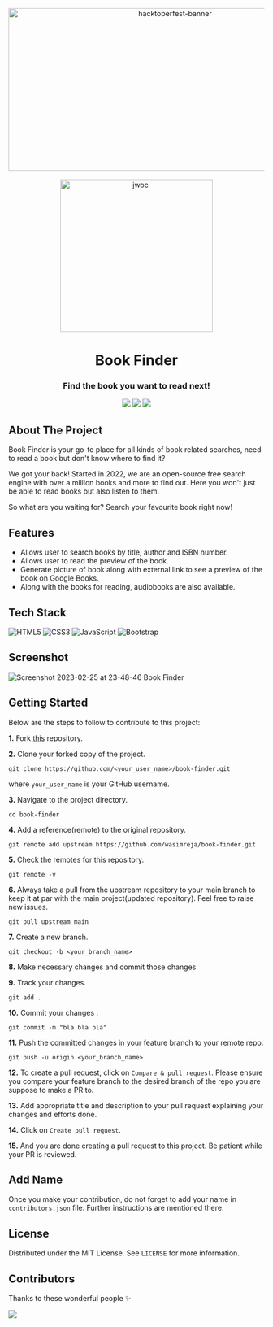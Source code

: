 <p align="center">
<img src="https://tipseason.com/assets/images/hacktoberfest-banner.jpg" alt="hacktoberfest-banner" width="640" height="320" />
<br><br>
<img src="https://d33wubrfki0l68.cloudfront.net/710cb0d537d2e7fa6246445c0977ecc994f05f5a/6a3b4/assets/img/jwoc_logo.svg" alt="jwoc" width="300" />
</p>
<h1 align="center">Book Finder</h1>
<h3 align="center">Find the book you want to read next!</h3>
<div align="center">
<img src="https://forthebadge.com/images/badges/built-with-love.svg" />
<img src="https://forthebadge.com/images/badges/powered-by-coffee.svg" />
<img src="https://forthebadge.com/images/badges/open-source.svg" />
</div>

## About The Project

Book Finder is your go-to place for all kinds of book related searches, need to read a book but don't know where to find it?

We got your back! Started in 2022, we are an open-source free search engine with over a million books and more to find out.
Here you won't just be able to read books but also listen to them.

So what are you waiting for? Search your favourite book right now!

## Features

- Allows user to search books by title, author and ISBN number.
- Allows user to read the preview of the book.
- Generate picture of book along with external link to see a preview of the book on Google Books.
- Along with the books for reading, audiobooks are also available.

## Tech Stack

![HTML5](https://img.shields.io/badge/HTML5-E34F26?style=for-the-badge&logo=html5&logoColor=white) 
![CSS3](https://img.shields.io/badge/CSS3-1572B6?style=for-the-badge&logo=css3&logoColor=white)
![JavaScript](https://img.shields.io/badge/JavaScript-323330?style=for-the-badge&logo=javascript&logoColor=F7DF1E)
![Bootstrap](https://img.shields.io/badge/Bootstrap-563D7C?style=for-the-badge&logo=bootstrap&logoColor=white)

## Screenshot

![Screenshot 2023-02-25 at 23-48-46 Book Finder](https://user-images.githubusercontent.com/77227201/221373286-b131510b-0bad-496c-bef7-e335bf85ac9c.png)

## Getting Started

Below are the steps to follow to contribute to this project:

**1.** Fork [this](https://github.com/wasimreja/book-finder) repository.

**2.** Clone your forked copy of the project.

```
git clone https://github.com/<your_user_name>/book-finder.git
```

where `your_user_name` is your GitHub username.

**3.** Navigate to the project directory.

```
cd book-finder
```

**4.** Add a reference(remote) to the original repository.

```
git remote add upstream https://github.com/wasimreja/book-finder.git
```

**5.** Check the remotes for this repository.

```
git remote -v
```

**6.** Always take a pull from the upstream repository to your main branch to keep it at par with the main project(updated repository). Feel free to raise new issues.

```
git pull upstream main
```

**7.** Create a new branch.

```
git checkout -b <your_branch_name>
```

**8.** Make necessary changes and commit those changes

**9.** Track your changes.

```
git add .
```

**10.** Commit your changes .

```
git commit -m "bla bla bla"
```

**11.** Push the committed changes in your feature branch to your remote repo.

```
git push -u origin <your_branch_name>
```

**12.** To create a pull request, click on `Compare & pull request`. Please ensure you compare your feature branch to the desired branch of the repo you are suppose to make a PR to.

**13.** Add appropriate title and description to your pull request explaining your changes and efforts done.

**14.** Click on `Create pull request`.

**15.** And you are done creating a pull request to this project. Be patient while your PR is reviewed.

## Add Name

Once you make your contribution, do not forget to add your name in `contributors.json` file. Further instructions are mentioned there.

## License

Distributed under the MIT License. See `LICENSE` for more information.

## Contributors

Thanks to these wonderful people ✨

<a href="https://github.com/wasimreja/book-finder/graphs/contributors">
<img src="https://contrib.rocks/image?repo=wasimreja/book-finder" />
</a>
